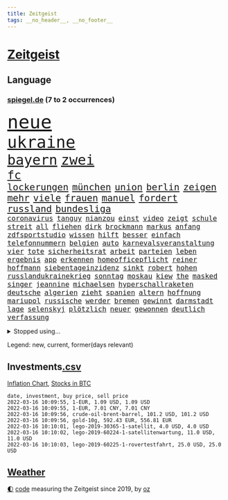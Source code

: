 ```yaml
---
title: Zeitgeist
tags: __no_header__, __no_footer__
---
```


# [Zeitgeist](https://oliz.io/zeitgeist/)

## Language

<h3><a href="https://www.spiegel.de" target="_blank">spiegel.de</a> (7 to 2 occurrences)</h3>
<p style="font-family:monospace">
<span style="font-size:32pt"><a href="news_links.html#neue" class="current">neue</a></span>
<br>
<span style="font-size:28pt"><a href="news_links.html#ukraine" class="current">ukraine</a></span>
<br>
<span style="font-size:24pt"><a href="news_links.html#bayern" class="current">bayern</a></span>
<span style="font-size:24pt"><a href="news_links.html#zwei" class="current">zwei</a></span>
<br>
<span style="font-size:20pt"><a href="news_links.html#fc" class="current">fc</a></span>
<br>
<span style="font-size:16pt"><a href="news_links.html#lockerungen" class="current">lockerungen</a></span>
<span style="font-size:16pt"><a href="news_links.html#münchen" class="current">münchen</a></span>
<span style="font-size:16pt"><a href="news_links.html#union" class="current">union</a></span>
<span style="font-size:16pt"><a href="news_links.html#berlin" class="current">berlin</a></span>
<span style="font-size:16pt"><a href="news_links.html#zeigen" class="current">zeigen</a></span>
<span style="font-size:16pt"><a href="news_links.html#mehr" class="current">mehr</a></span>
<span style="font-size:16pt"><a href="news_links.html#viele" class="current">viele</a></span>
<span style="font-size:16pt"><a href="news_links.html#frauen" class="current">frauen</a></span>
<span style="font-size:16pt"><a href="news_links.html#manuel" class="current">manuel</a></span>
<span style="font-size:16pt"><a href="news_links.html#fordert" class="current">fordert</a></span>
<span style="font-size:16pt"><a href="news_links.html#russland" class="current">russland</a></span>
<span style="font-size:16pt"><a href="news_links.html#bundesliga" class="current">bundesliga</a></span>
<br>
<span style="font-size:12pt"><a href="news_links.html#coronavirus" class="current">coronavirus</a></span>
<span style="font-size:12pt"><a href="news_links.html#tanguy" class="new">tanguy</a></span>
<span style="font-size:12pt"><a href="news_links.html#nianzou" class="new">nianzou</a></span>
<span style="font-size:12pt"><a href="news_links.html#einst" class="current">einst</a></span>
<span style="font-size:12pt"><a href="news_links.html#video" class="current">video</a></span>
<span style="font-size:12pt"><a href="news_links.html#zeigt" class="current">zeigt</a></span>
<span style="font-size:12pt"><a href="news_links.html#schule" class="current">schule</a></span>
<span style="font-size:12pt"><a href="news_links.html#streit" class="current">streit</a></span>
<span style="font-size:12pt"><a href="news_links.html#all" class="current">all</a></span>
<span style="font-size:12pt"><a href="news_links.html#fliehen" class="current">fliehen</a></span>
<span style="font-size:12pt"><a href="news_links.html#dirk" class="current">dirk</a></span>
<span style="font-size:12pt"><a href="news_links.html#brockmann" class="new">brockmann</a></span>
<span style="font-size:12pt"><a href="news_links.html#markus" class="current">markus</a></span>
<span style="font-size:12pt"><a href="news_links.html#anfang" class="current">anfang</a></span>
<span style="font-size:12pt"><a href="news_links.html#zdfsportstudio" class="new">zdfsportstudio</a></span>
<span style="font-size:12pt"><a href="news_links.html#wissen" class="current">wissen</a></span>
<span style="font-size:12pt"><a href="news_links.html#hilft" class="current">hilft</a></span>
<span style="font-size:12pt"><a href="news_links.html#besser" class="current">besser</a></span>
<span style="font-size:12pt"><a href="news_links.html#einfach" class="current">einfach</a></span>
<span style="font-size:12pt"><a href="news_links.html#telefonnummern" class="new">telefonnummern</a></span>
<span style="font-size:12pt"><a href="news_links.html#belgien" class="current">belgien</a></span>
<span style="font-size:12pt"><a href="news_links.html#auto" class="current">auto</a></span>
<span style="font-size:12pt"><a href="news_links.html#karnevalsveranstaltung" class="new">karnevalsveranstaltung</a></span>
<span style="font-size:12pt"><a href="news_links.html#vier" class="current">vier</a></span>
<span style="font-size:12pt"><a href="news_links.html#tote" class="current">tote</a></span>
<span style="font-size:12pt"><a href="news_links.html#sicherheitsrat" class="current">sicherheitsrat</a></span>
<span style="font-size:12pt"><a href="news_links.html#arbeit" class="current">arbeit</a></span>
<span style="font-size:12pt"><a href="news_links.html#parteien" class="current">parteien</a></span>
<span style="font-size:12pt"><a href="news_links.html#leben" class="current">leben</a></span>
<span style="font-size:12pt"><a href="news_links.html#ergebnis" class="current">ergebnis</a></span>
<span style="font-size:12pt"><a href="news_links.html#app" class="current">app</a></span>
<span style="font-size:12pt"><a href="news_links.html#erkennen" class="current">erkennen</a></span>
<span style="font-size:12pt"><a href="news_links.html#homeofficepflicht" class="current">homeofficepflicht</a></span>
<span style="font-size:12pt"><a href="news_links.html#reiner" class="current">reiner</a></span>
<span style="font-size:12pt"><a href="news_links.html#hoffmann" class="current">hoffmann</a></span>
<span style="font-size:12pt"><a href="news_links.html#siebentageinzidenz" class="current">siebentageinzidenz</a></span>
<span style="font-size:12pt"><a href="news_links.html#sinkt" class="current">sinkt</a></span>
<span style="font-size:12pt"><a href="news_links.html#robert" class="current">robert</a></span>
<span style="font-size:12pt"><a href="news_links.html#hohen" class="current">hohen</a></span>
<span style="font-size:12pt"><a href="news_links.html#russlandukrainekrieg" class="current">russlandukrainekrieg</a></span>
<span style="font-size:12pt"><a href="news_links.html#sonntag" class="current">sonntag</a></span>
<span style="font-size:12pt"><a href="news_links.html#moskau" class="current">moskau</a></span>
<span style="font-size:12pt"><a href="news_links.html#kiew" class="current">kiew</a></span>
<span style="font-size:12pt"><a href="news_links.html#the" class="current">the</a></span>
<span style="font-size:12pt"><a href="news_links.html#masked" class="current">masked</a></span>
<span style="font-size:12pt"><a href="news_links.html#singer" class="new">singer</a></span>
<span style="font-size:12pt"><a href="news_links.html#jeannine" class="new">jeannine</a></span>
<span style="font-size:12pt"><a href="news_links.html#michaelsen" class="new">michaelsen</a></span>
<span style="font-size:12pt"><a href="news_links.html#hyperschallraketen" class="new">hyperschallraketen</a></span>
<span style="font-size:12pt"><a href="news_links.html#deutsche" class="current">deutsche</a></span>
<span style="font-size:12pt"><a href="news_links.html#algerien" class="current">algerien</a></span>
<span style="font-size:12pt"><a href="news_links.html#zieht" class="current">zieht</a></span>
<span style="font-size:12pt"><a href="news_links.html#spanien" class="current">spanien</a></span>
<span style="font-size:12pt"><a href="news_links.html#altern" class="current">altern</a></span>
<span style="font-size:12pt"><a href="news_links.html#hoffnung" class="current">hoffnung</a></span>
<span style="font-size:12pt"><a href="news_links.html#mariupol" class="current">mariupol</a></span>
<span style="font-size:12pt"><a href="news_links.html#russische" class="current">russische</a></span>
<span style="font-size:12pt"><a href="news_links.html#werder" class="current">werder</a></span>
<span style="font-size:12pt"><a href="news_links.html#bremen" class="current">bremen</a></span>
<span style="font-size:12pt"><a href="news_links.html#gewinnt" class="current">gewinnt</a></span>
<span style="font-size:12pt"><a href="news_links.html#darmstadt" class="current">darmstadt</a></span>
<span style="font-size:12pt"><a href="news_links.html#lage" class="current">lage</a></span>
<span style="font-size:12pt"><a href="news_links.html#selenskyj" class="current">selenskyj</a></span>
<span style="font-size:12pt"><a href="news_links.html#plötzlich" class="current">plötzlich</a></span>
<span style="font-size:12pt"><a href="news_links.html#neuer" class="current">neuer</a></span>
<span style="font-size:12pt"><a href="news_links.html#gewonnen" class="current">gewonnen</a></span>
<span style="font-size:12pt"><a href="news_links.html#deutlich" class="current">deutlich</a></span>
<span style="font-size:12pt"><a href="news_links.html#verfassung" class="current">verfassung</a></span>
</p>
<details>
<summary>Stopped using...</summary>
<p class="former" style="font-size:12pt">
arm(515) netzwerken(515) gründer(514) komplizen(514) turin(514) drama(513) kurzfristig(513) medizin(513) scheidet(513) bundesrepublik(512) fand(512) genannt(512) gleichberechtigung(512) paare(512) reduziert(512) star(512) verstorbenen(512) weltweiten(512) 150(511) 6(511) durchsetzen(511) hebt(511) kapitän(511) muster(511) ruf(511) spdpolitikerin(511) sturz(511) timo(511) verlief(511) wiederwahl(511) arbeitnehmer(510) arzt(510) bars(510) dauerhaft(510) einführen(510) eugh(510) illegale(510) mitunter(510) niveau(510) podium(510) terroristen(510) ulm(510) verlegt(510) wahlen(510) weise(510) weisen(510) augsburg(509) bekannten(509) entwurf(509) erneute(509) haseloff(509) investoren(509) katze(509) kurve(509) misshandelt(509) mutmaßlicher(509) post(509) streiten(509) verdiente(509) verschiedene(509) ärzten(509) armin(508) barcelona(508) beklagen(508) entfernt(508) eröffnet(508) ideen(508) kanzlerin(508) leiten(508) mengen(508) überzeugen(508) arbeitete(507) aufmerksamkeit(507) aufsehen(507) brauchte(507) dach(507) einstieg(507) geduld(507) hinweisen(507) nominierung(507) scheuer(507) abstimmen(506) bewegung(506) einzelnen(506) erholt(506) feier(506) lob(506) nba(506) opfern(506) persönliche(506) rechtlich(506) riss(506) ungarns(506) weitergegeben(506) yorker(506) beginnen(505) begrenzen(505) beschwerde(505) pariser(505) schweigen(505) sexueller(505) spanischen(505) spott(505) starken(505) street(505) vielerorts(505) anlagen(504) anwälte(504) besucher(504) bot(504) brexit(504) debatten(504) djokovic(504) einzelhandel(504) erlitt(504) horst(504) verboten(504) verstärken(504) werbung(504) überlebte(504) alpen(503) bestraft(503) debakel(503) durften(503) fbi(503) gefährlicher(503) hände(503) jury(503) kostenlose(503) lothar(503) party(503) präsentieren(503) umso(503) verlängerung(503) überprüft(503) abstand(502) andré(502) beschert(502) boden(502) daraufhin(502) freunden(502) gefördert(502) lakers(502) metropolen(502) polizeieinsatz(502) punkten(502) regensburg(502) trieb(502) album(501) bolsonaro(501) ermittlern(501) geprüft(501) islamisten(501) jair(501) lagen(501) meist(501) ministerpräsidentin(501) netzwerk(501) rat(501) sexuell(501) verraten(501) amerikaner(500) big(500) coach(500) dennis(500) fließt(500) grün(500) heimlich(500) kimmich(500) kräftig(500) letzter(500) mathias(500) null(500) schüssen(500) sächsischen(500) teamkollegen(500) virologen(500) 2011(499) auskunft(499) bundestagswahl(499) erhielt(499) fußballprofi(499) umsetzen(499) biontech(498) euparlament(498) lieben(498) restaurant(498) stärksten(498) triumph(498) verbessert(498) verbindung(498) wähler(498) abgehört(497) alice(497) befreit(497) durchgesetzt(497) gestritten(497) kilometern(497) kinos(497) shutdown(497) toter(497) versuchte(497) wissenschaft(497) auftrag(496) billie(496) chefin(496) eilish(496) erbe(496) festgestellt(496) petra(496) trafen(496) unzählige(496) beinahe(495) erschöpft(495) gemeinsamen(495) 10(494) 45(494) anhänger(494) regiert(494) seltsame(494) tür(494) karte(493) politikerinnen(493) vermeintlichen(493) zahlte(492) zusammenstoß(492) demokratische(491) gästen(491) mieten(491) monats(491) quer(491) aktie(490) enden(490) entspannung(490) entwickeln(490) verwickelt(490) züge(490) ergibt(489) ministerium(489) weltrekord(489) klarer(488) kontaktbeschränkungen(488) lücke(488) methoden(488) ostsee(488) spotify(488) zukünftig(488) dran(487) rettete(487) steffen(487) kracht(486) nachbar(486) sachsens(486) schießen(486) stiegen(486) digital(485) eigenem(485) griechischen(485) iphone(485) kabul(485) amerikas(484) enttäuschung(484) erschießt(484) euaustritt(484) kostenlos(484) gewahrsam(483) insolvenz(483) verklagen(483) vorbereitung(483) analysiert(482) ute(482) varianten(482) verzeichnet(482) fortsetzung(481) glaubwürdigkeit(481) hessischen(481) rundfunk(481) titelverteidiger(481) klimaziele(480) landesweit(480) springen(480) bangt(479) pushbacks(479) verkürzt(478) ältere(478) bundeswehrsoldaten(477) wirbel(477) abstieg(476) football(476) verfassungsgericht(476) andrew(475) stahl(475) ungeklärt(475) doping(474) einig(474) katharina(473) kassieren(472) schritten(472) smartphones(471) verschafft(471) einleiten(470) geblieben(469) klees(469) runden(469) staus(469) staatshilfen(468) dringt(467) hype(467) dorf(466) sogenannten(466) wiedergewählt(466) annäherung(463) verhinderte(462) voraussetzung(462) armen(460) entspannt(460) geimpfte(460) kontert(459) staatsoberhaupt(459) kanadas(458) premiers(455) spacex(455) lockern(454) teuren(453) coronafolgen(452) tolle(452) gesichter(451) schweine(451) daheim(450) gala(450) flog(448) gesetzlichen(448) rätseln(448) bundespräsidenten(447) schadensersatz(446) mehren(444) heimsieg(443) quadratmeter(442) cdu/csu(441) herzinfarkt(441) last(440) ausgemacht(439) geheime(438) kilo(437) effekt(433) kolleginnen(429) kopfverletzungen(424) ereignet(418) spritze(417) mallorca(411) technische(407) juristische(402) kreuzung(400) zustimmen(398) langjährige(397) zusätzlichen(395) schuf(393) verschickt(393) karriereende(389) triumphierte(389) trinken(383) faust(381) afghanistans(378) anfeindungen(378) ausstellung(377) grab(377) großstädten(372) rückgang(370) skandale(370) j(369) kleinstadt(368) notstand(366) militärjunta(364) wolken(364) missbrauchsvorwürfen(361) rausch(360) angefeindet(350) strecken(349) gekippt(345) athen(341) schenkt(341) cannabis(335) 15jähriger(334) zoff(325) bundesstaaten(324) kanadischen(322) aufreger(319) joseph(318) höchster(316) gewalttat(315) linda(314) pcrtests(311) niemandem(310) finanziert(308) wütenden(308) financial(307) reichtum(304) genesene(294) holz(293) nationaltrainer(284) historikerin(280) gefilmt(276) gefälscht(276) akzeptieren(273) neunjähriger(272) stärkere(271) pop(270) zusammenarbeiten(268) darstellung(265) ausgestellt(263) lokal(260) us(259) 01(258) pandemien(256) scheiterten(254) fotografen(251) kündigten(251) leichten(251) indigene(250) bestseller(249) kleidung(249) gerüchten(244) millionenentschädigung(242) astronomen(240) demenz(240) lkwanhänger(239) seenot(239) spitzenpolitiker(238) geldwäsche(237) eingriff(234) rechtens(233) white(233) dick(232) umweltverbände(232) zwingen(232) bundesrat(231) kürzen(229) verunsichert(229) attackierte(228) venedig(228) nächster(226) fühlte(224) hamburgs(224) kreißsaal(224) bafin(221) usmilitär(221) führten(220) zähne(220) geldstrafen(219) mob(219) 18jährige(217) saßen(217) superstars(215) ostseepipeline(214) beliebte(213) verstorben(213) sportlern(211) forschungsteam(210) designierte(209) alleingang(208) zutritt(208) änderung(206) erkenntnissen(205) labore(205) norddeutschland(205) nachträglich(204) immobilienmarkt(203) ungeimpften(203) transportieren(201) usnotenbank(200) aufwand(199) erzeugen(199) preisanstieg(199) äußerung(199) antikörper(198) navy(198) lebenden(197) sprint(197) befürchtete(195) ertranken(195) bezogen(193) benedikt(192) folgenschweren(192) demonstrierten(191) gewählte(191) 69(189) aufträge(189) chappatte(189) pcrtest(189) rast(189) gerissen(188) anlage(187) verzockt(186) faszinierende(185) gewohnt(185) konten(185) plante(184) rundfunks(184) jahn(183) vergisst(183) wahlberechtigten(182) orlando(181) zeitungsbericht(178) arbeitstag(177) momente(177) somalia(176) springer(175) tränengas(175) tennessee(174) wahlkampfauftakt(174) taxi(172) volkspartei(172) ernüchternd(171) prangert(171) hawaii(170) kabuler(170) delivery(169) faktoren(169) hero(169) längsten(169) vergnügen(168) atombombe(167) staatsanwältin(167) virginia(167) fehlender(165) instanz(165) 06(164) dealer(163) hofften(163) schnelles(163) einzuschätzen(161) kurssturz(161) startplatz(161) toilette(161) fressen(160) trage(160) elektrisch(159) faktencheck(159) giuffre(158) impfnachweise(158) renten(158) rücktrittsforderungen(158) wohnungsnot(158) gordon(157) verordnete(156) augenhöhe(155) finanzhilfen(155) ifo(155) inmitten(155) nolan(155) 3100(154) deaktiviert(154) wertet(154) euparlamentarier(153) gestimmt(153) ajax(152) exklusiven(152) mutmaßliches(152) söders(152) 3gregel(151) umgebracht(151) basketballstar(150) weltraum(150) 15000(149) lithium(149) media(148) morgan(148) redet(148) schwachstelle(148) angezündet(147) bedauert(147) genesung(147) 1975(146) briefe(146) celtics(146) kurze(146) riefen(146) skispringen(146) tiefer(146) rwe(145) klägerin(144) erneuerbaren(143) rückschlägen(143) hannah(142) presseschau(142) wichtiges(142) zurückzahlen(142) bedrohte(141) geplatztem(141) liest(141) ungeimpfter(141) direkte(140) schmuggel(140) anfechten(139) englisch(139) natalie(139) organisieren(139) sicherheitslücken(139) 35000(138) verbindliche(138) erneutes(137) jährlich(137) tücken(137) berufen(136) großprojekt(136) warburg(135) 2700(134) betrunkenen(134) co2preis(134) saal(134) filmbranche(133) webb(133) vergibt(132) beifahrer(131) engpässen(131) naturschützer(131) radioaktiv(131) sauer(131) tasche(131) äußerten(131) sprecherin(130) stau(130) winkel(130) 66(129) misshandlungen(129) zerknirscht(129) zulauf(129) 78(128) hiv(128) schleuser(128) sicherstellen(128) betrunken(127) langjähriger(127) lädt(127) missbrauchsskandal(127) damaligen(126) feiertag(126) gebilligt(126) vorschlagen(126) bundländerrunde(124) bedrängt(123) bestehe(123) oppositionsführer(123) christliche(122) bundestagspräsidentin(121) comedian(121) gewaltsamer(121) opel(121) preisverleihung(121) wirtschaftsforscher(121) aaron(120) drogenhandel(120) däne(120) norderstedt(120) rechtsextrem(120) wasseroberfläche(120) bas(119) bärbel(119) christlichen(119) objekt(119) versenkt(119) härten(118) trends(118) afdabgeordnete(117) eintraf(117) fegte(117) dame(116) freier(116) pubs(116) renaissance(116) repräsentantenhaus(116) hinterließ(115) ampelpartner(114) mitschuld(114) seibert(114) fasziniert(113) geringen(113) reichelt(113) zweifache(113) döpfner(112) farblich(112) gleisbett(112) houston(112) schrittweise(112) springerchef(112) xvi(112) begleichen(111) verfassungsbeschwerde(111) berlinale(110) nervös(110) adrenalin(108) benin(108) formuliert(107) finanzen(106) rauswerfen(106) beantworten(105) coaching(105) gegentore(105) homo(105) sapiens(105) überlebender(105) autonome(104) bekannteste(104) kartoffeln(103) musikfestival(103) regierungen(103) topspieler(103) lebendig(102) marburger(102) buhlen(101) kollisionskurs(101) rammt(101) zuverlässig(101) teslaaktien(100) 17jähriger(99) anleitung(99) havre(99) stellvertretenden(99) zukünftigen(99) stromkunden(98) versicherung(98) disziplin(97) geschmack(97) verglich(97) vertrauliche(97) zehnjährigen(97) gesundheitssektor(96) yanqing(96) macrons(95) stellvertreterin(95) tranken(95) verwüstung(95) beratung(94) patientinnen(94) pech(94) söldnern(94) amerikanerin(93) bahnbrechende(93) lärm(93) rodler(93) quält(92) mobilisieren(91) rauschgift(91) 143(90) escooter(90) kinofilm(90) promis(90) rekordzahl(90) automaten(89) klimaverhandlungen(89) perfider(89) coronarunde(88) grandiose(88) missverstanden(88) monteure(88) unterallgäu(88) westeuropa(88) befragten(87) ghislaine(87) kontakten(87) lasse(87) maxwell(87) mogadischu(87) singe(87) windenergie(87) gleiche(86) ministerinnen(86) ostern(86) festivals(85) geisenberger(85) sportstätten(85) böses(84) erwachen(84) gastwirte(84) ligaspiele(84) wmteilnahme(84) karljosef(83) laumann(83) leichenteile(83) menschenrechtslage(83) quentin(83) talibansprecher(83) 1400(82) alkoholisierter(82) neugier(82) shop(82) usrepräsentantenhaus(82) wecken(82) 87(81) demütigung(81) dürr(81) einstufen(81) elbe(81) gedenktag(81) nordische(81) ostwestfalen(81) cumexaffäre(80) jederzeit(80) langläuferinnen(80) stausee(80) tschentscher(80) arbeite(79) dunja(79) fdpminister(79) fünfter(79) hayali(79) heuferumlauf(79) klaas(79) management(79) meldung(79) morddrohungen(79) pflegeimpfpflicht(79) verbrennen(79) verstörende(79) architektur(78) automatische(78) brentford(78) krokodil(78) negativserie(78) superlative(78) tiefsee(78) zeitnah(78) angeht(77) familienstreit(77) kriminologin(77) lieferung(77) marius(77) schultz(77) totschlags(77) umsatzrückgängen(77) bewundert(76) coronabeschlüsse(76) derart(76) einzigartige(76) elle(76) interpol(76) omikronausbruch(76) stimmungstest(76) 330(75) 3gnachweis(75) ariane(75) bundestagsabgeordneten(75) herstellen(75) müdigkeit(75) nordpolarmeer(75) schneit(75) tipp(75) turniere(75) wettert(75) auftaucht(74) clanboss(74) hausbauer(74) polizeikräfte(74) grau(73) humphries(73) kaillie(73) krach(73) lochner(73) machtdemonstration(73) polittalk(73) steuergeld(73) öffentlichrechtlichen(73) durcheinander(72) einsteiger(72) erzwingen(72) scheine(72) verstreichen(72) brückenbauer(71) kurzerhand(71) mammutaufgabe(71) niedrigeres(71) ardmediathek(70) aufmischen(70) dopingprobe(70) marschierte(70) möchten(70) rasanten(70) skispringer(70) 750000(69) abwehrraketen(69) abzusagen(69) alarmierend(69) angestachelt(69) boy(69) dominanten(69) fehlerfrei(69) preissteigerungen(69) surfer(69) verifizieren(69) übergangszeit(69) einzelfall(68) geste(68) beamter(67) singles(67) bestanden(66) erfuhren(66) geldanlage(66) mühen(66) nominierungen(66) phoenix(66) ricarda(66) staatssekretärin(66) ullmann(66) verdorben(66) widmet(66) autonomes(65) fensterscheiben(65) kinderzimmer(65) lesbos(65) mönch(65) renault(65) schatz(65) telefonieren(65) abschnitte(64) beschwört(64) ingrid(64) klettern(64) landstriche(64) mediatheken(64) senegal(64) ökosysteme(64) bowl(63) buchenwald(63) großzügige(63) impossible(63) innenausschuss(63) schwerwiegender(63) sendungen(63) spitzenvertreter(63) überwachen(63) angelegt(62) coronaschutzmaßnahmen(62) downing(62) meiste(62) tvshow(62) äh(62) ampelpolitiker(61) formtief(61) topdiplomatin(61) uskonzerns(61) weltcup(61) wimbledon(61) filmpreis(60) hochzeit(60) obdachlosigkeit(60) pflegepersonal(60) preiserhöhung(60) traumjob(60) chinastrategie(59) führungsriege(59) lobbyistin(59) notenbanken(59) prozesses(59) schlaganfall(59) suizide(59) tvübertragung(59) wintersportler(59) 20jähriger(58) anlauf(58) ausgezeichnete(58) bundespräsidentenwahl(58) europaweit(58) gefängnisstrafe(58) rosenmontagszug(58) eisenbichler(57) gebunden(57) op(57) osnabrück(57) russischukrainischen(57) vergiftet(57) fangen(56) gelder(56) paartherapeutin(56) schauspielerinnen(56) academy(55) afdfraktion(55) gorman(55) impfregister(55) vorgezogene(55) coburg(54) dortigen(54) getränke(54) hai(54) original(54) superg(54) dreyer(53) erleiden(53) riesenslalom(53) untergang(53) virale(53) weltraumteleskop(53) aktionsplan(52) arbeitnehmerinnen(52) eingegangen(52) lebenshaltungskosten(52) privathaus(52) streifenwagen(52) geburten(51) impfpflichtdebatte(51) salat(51) strafanzeige(51) topstar(51) tragikomödie(51) urwald(51) verbots(51) überwachung(51) ausreise(50) extrembergsteiger(50) gespendet(50) grundstücks(50) gülle(50) kreditvergabe(50) kremls(50) osze(50) podcasts(50) versilbern(50) ausgeschieden(49) eughurteil(49) fülle(49) geistig(49) gesundheitsbehörde(49) medienaufsicht(49) mindestlohns(49) rüstungsexporte(49) 219a(48) paragraf(48) partnerin(48) persönlicher(48) riet(48) autofahrerinnen(47) beifahrerin(47) biopic(47) peilt(47) persönlichkeiten(47) rückschläge(47) zeitgemäß(47) abduljabbar(46) beschäftigen(46) fossilien(46) kareem(46) kobayashi(46) reiches(46) ryoyu(46) verfassungswidrige(46) australier(45) bobsport(45) dänemarks(45) europaabgeordneter(45) hennig(45) jecken(45) stammte(45) website(45) zeitungen(45) crewmitglieder(44) einheimische(44) enttäuschungen(44) erwerben(44) geschlampt(44) paypal(44) regenfällen(44) rodeln(44) aufstehen(43) auszustrahlen(43) heusgen(43) japaner(43) lörrach(43) pablo(43) postboten(43) prügeln(43) challenge(42) reparatur(42) skispringerinnen(42) überschwemmt(42) auswirken(41) dominant(41) ermahnte(41) gefeierten(41) coronaeinreiseregeln(40) expremier(40) nächtliche(40) panne(40) protestierende(40) siegerehrung(40) uke(40) zündete(40) familienvater(39) fehlstart(39) greene(39) görlitz(39) marjorie(39) selbstverständlich(39) spaltung(39) wlan(39) datenschutz(38) königshaus(38) landwirten(38) medienanstalt(38) ploß(38) 130000(37) folgenschwerer(37) fußballstadion(37) gegründet(37) geschenk(37) mediensubventionen(37) rodelt(37) schulbezirk(37) teppich(37) unfalls(37) volksabstimmung(37) abgerissen(36) hof(36) lagern(36) moderieren(36) royal(36) schnelltest(36) beleg(35) erftstadt(35) erlebten(35) erlegt(35) nervt(35) operation(35) religiöse(35) zunichte(35) 800000(34) ausgrenzung(34) forschungsergebnisse(34) belastungen(33) medizinisches(33) raubkatzen(33) schwerwiegenden(33) verbessern(33) einstweiliger(32) entgeht(32) fett(32) strolz(32) tennisweltranglistenerste(32) trabert(32) baupreise(31) dienstgrade(31) fremd(31) joschka(31) klingen(31) krankheiten(31) matchwinner(31) population(31) päckchen(31) stromversorger(31) verschont(31) doll(30) endemie(30) fluchtgefahr(30) flüchtlingslager(30) frankfurts(30) handels(30) neckar(30) plenarsaal(30) überflüssige(30) 61jähriger(29) anstrengungen(29) exaußenminister(29) motivierte(29) sassoli(29) spezialkräfte(29) 23jährige(28) 93(28) anstalt(28) douglas(28) hupen(28) justizministerin(28) kondome(28) lobende(28) sofortige(28) startrecht(28) topfavorit(28) tunesien(28) usarmee(28) zahlungen(28) auswertung(27) bauernpräsident(27) fertigstellung(27) oberbürgermeisters(27) russlandkonflikt(27) umland(27) verlässlich(27) viereinhalb(27) arizona(26) emden(26) grundschule(26) jubelt(26) krebitz(26) menschenmassen(26) nicolette(26) rosenkohl(26) wundert(26) zelt(26) übergewichtig(26) überzeugung(26) baustopp(25) botschafterin(25) demoliert(25) dschungelcamp(25) großveranstaltung(25) honduras(25) itexperte(25) minusgrade(25) murray(25) uspolizei(25) vagen(25) verbandschef(25) eutaxonomie(24) genesenenstatus(24) rekordeinbruch(24) zurückkommen(24) ai(23) beschuldigte(23) echtheit(23) n(23) starter(23) aufgelegt(22) bengals(22) cincinnati(22) einlenken(22) email(22) interessieren(22) kansas(22) maine(22) normalschanze(22) olympisches(22) unangenehm(22) wassersportler(22) asiatische(21) beriet(21) drahtzieher(21) gemeine(21) ilnur(21) odermatt(21) strafrechtlich(21) trägerrakete(21) versagte(21) vorprodukte(21) burkina(20) celsius(20) eh(20) faso(20) gesichtserkennung(20) holocausts(20) skination(20) sturmflut(20) unterschlagen(20) covid19erkrankte(19) entschlossenheit(19) nonne(19) otte(19) skeleton(19) stufenweise(19) symptomen(19) umfragen(19) abstellen(18) abzulehnen(18) exberater(18) hessenthaler(18) meuthen(18) witt(18) österreicher(18) durchbrachen(17) gedemütigt(17) geschlossenheit(17) milliardenschweren(17) omikroninfektion(17) parteipolitische(17) attestiert(16) bundesversammlung(16) ratzinger(16) salah(16) truppenabzug(16) unionsländer(16) 37jährigen(15) abschaffung(15) debauswahl(15) expapst(15) hinderlich(15) kylian(15) pflegeeinrichtungen(15) antiterroreinsatz(14) berufsbezogene(14) cnnpräsident(14) eiertanz(14) kernfusion(14) kfwförderstopp(14) neil(14) neubauten(14) plage(14) spätem(14) verlage(14) young(14) abschlussarbeit(13) anzahl(13) dr(13) frenzel(13) schülern(13) öffnungsschritte(13) beton(12) blumenkohl(12) kruse(12) rummel(12) sensationell(12) spezialisierte(12) waschbär(12) a100(11) biathlonstaffel(11) bill(11)
</p>
</details>
<p>Legend: <span class="new">new</span>, <span class="current">current</span>, <span class="former">former(days relevant)</span></p>

## Investments[.csv](investments.csv)

[Inflation Chart](https://inflationchart.com),
[Stocks in BTC](https://stonksinbtc.xyz/)

```
date, investment, buy price, sell price
2022-03-16 10:09:55, 1-EUR, 1.09 USD, 1.09 USD
2022-03-16 10:09:55, 1-EUR, 7.01 CNY, 7.01 CNY
2022-03-16 10:09:56, crude-oil-brent-barrel, 101.2 USD, 101.2 USD
2022-03-16 10:09:56, gold-10g, 592.43 EUR, 556.81 EUR
2022-03-16 10:10:01, lego-2019-30365-1-satellit, 4.0 USD, 4.0 USD
2022-03-16 10:10:02, lego-2019-60224-1-satellitenwartung, 11.0 USD, 11.0 USD
2022-03-16 10:10:03, lego-2019-60225-1-rovertestfahrt, 25.0 USD, 25.0 USD
```

## [Weather](weather.html)

<footer>
<a href="javascript:toggleTheme()" class="nav">🌓</a>
<a href="https://github.com/ooz/zeitgeist">code</a> measuring the Zeitgeist since 2019, by <a href="https://oliz.io">oz</a>
</footer>
